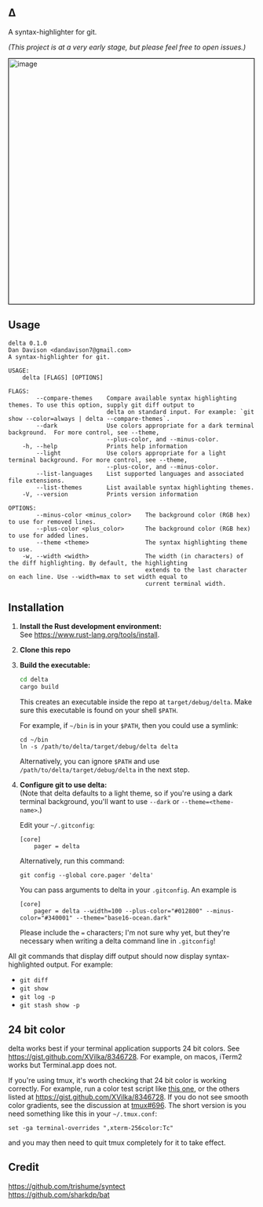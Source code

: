 ## Δ
  A syntax-highlighter for git.

  _(This project is at a very early stage, but please feel free to open issues.)_

<img width=500px style="border: 1px solid black"
    src="https://user-images.githubusercontent.com/52205/60282969-230d2c80-98d6-11e9-8656-09073c8a0985.png"
    alt="image" />

## Usage
```
delta 0.1.0
Dan Davison <dandavison7@gmail.com>
A syntax-highlighter for git.

USAGE:
    delta [FLAGS] [OPTIONS]

FLAGS:
        --compare-themes    Compare available syntax highlighting themes. To use this option, supply git diff output to
                            delta on standard input. For example: `git show --color=always | delta --compare-themes`.
        --dark              Use colors appropriate for a dark terminal background.  For more control, see --theme,
                            --plus-color, and --minus-color.
    -h, --help              Prints help information
        --light             Use colors appropriate for a light terminal background. For more control, see --theme,
                            --plus-color, and --minus-color.
        --list-languages    List supported languages and associated file extensions.
        --list-themes       List available syntax highlighting themes.
    -V, --version           Prints version information

OPTIONS:
        --minus-color <minus_color>    The background color (RGB hex) to use for removed lines.
        --plus-color <plus_color>      The background color (RGB hex) to use for added lines.
        --theme <theme>                The syntax highlighting theme to use.
    -w, --width <width>                The width (in characters) of the diff highlighting. By default, the highlighting
                                       extends to the last character on each line. Use --width=max to set width equal to
                                       current terminal width.
```

## Installation

1. **Install the Rust development environment:**<br>
    See https://www.rust-lang.org/tools/install.

2. **Clone this repo**<br>

3. **Build the executable:**<br>
    ```sh
    cd delta
    cargo build
    ```
    This creates an executable inside the repo at `target/debug/delta`. Make sure this executable is found on your shell
    `$PATH`.

    For example, if `~/bin` is in your `$PATH`, then you could use a symlink:
    ```
    cd ~/bin
    ln -s /path/to/delta/target/debug/delta delta
    ```

    Alternatively, you can ignore `$PATH` and use
    `/path/to/delta/target/debug/delta` in the next step.

4. **Configure git to use delta:**<br>
    (Note that delta defaults to a light theme, so if you're using a dark terminal background, you'll want to use `--dark` or `--theme=<theme-name>`.)

    Edit your `~/.gitconfig`:
    ```
    [core]
        pager = delta
    ```
    Alternatively, run this command:
    ```
    git config --global core.pager 'delta'
    ```

    You can pass arguments to delta in your `.gitconfig`. An example is
    ```
    [core]
        pager = delta --width=100 --plus-color="#012800" --minus-color="#340001" --theme="base16-ocean.dark"
    ```
    Please include the `=` characters; I'm not sure why yet, but they're necessary when writing a delta command line in `.gitconfig`!

All git commands that display diff output should now display syntax-highlighted output. For example:
  - `git diff`
  - `git show`
  - `git log -p`
  - `git stash show -p`

## 24 bit color

  delta works best if your terminal application supports 24 bit colors. See https://gist.github.com/XVilka/8346728. For example, on macos, iTerm2 works but Terminal.app does not.

  If you're using tmux, it's worth checking that 24 bit color is  working correctly. For example, run a color test script like [this  one](https://gist.githubusercontent.com/lifepillar/09a44b8cf0f9397465614e622979107f/raw/24-bit-color.sh),  or the others listed at https://gist.github.com/XVilka/8346728. If  you do not see smooth color gradients, see the discussion at  [tmux#696](https://github.com/tmux/tmux/issues/696). The short  version is you need something like this in your `~/.tmux.conf`:
  ```
  set -ga terminal-overrides ",xterm-256color:Tc"
  ```
  and you may then  need to quit tmux completely for it to take effect.

## Credit
  https://github.com/trishume/syntect<br>
  https://github.com/sharkdp/bat
